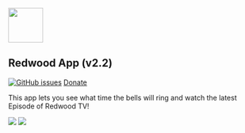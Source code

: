 <br/>
<img src="https://schoolassets.s3.amazonaws.com/logos/115707/115707.gif" width="70">
<br/>

## Redwood App (v2.2)
[![GitHub issues](https://img.shields.io/github/issues/isontic/Redwood.svg)](https://github.com/isontic/Redwood/issues)
[Donate](https://isontic.givingfuel.com/redwood-app "Donate")    

This app lets you see what time the bells will ring and watch the latest Episode of Redwood TV!

[![](https://isontic.com/Redwood/img/appple-store.png)](https://itunes.apple.com/us/app/redwood-high/id1418367043?ls=1&mt=8 "IOS")
[![](https://isontic.com/Redwood/img/google-play.png)](https://play.google.com/store/apps/details?id=com.isontic.rhs "Android")

